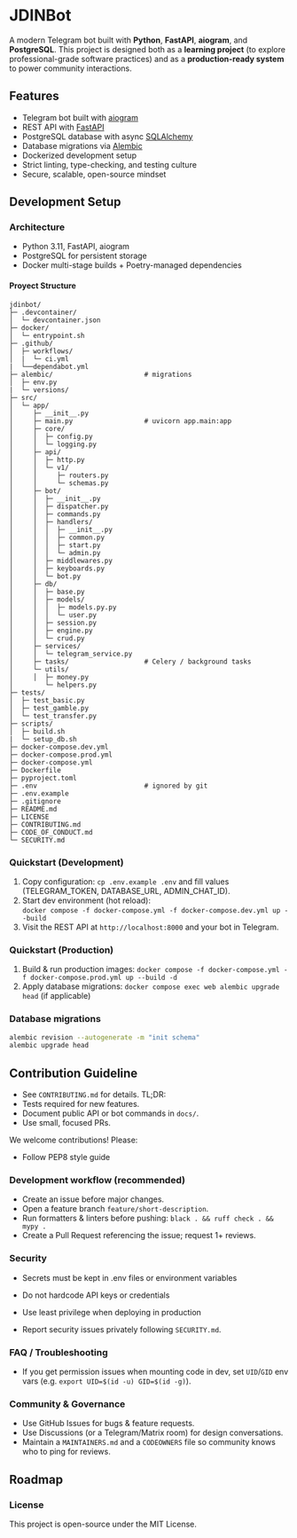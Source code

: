 # JDINBot

A modern Telegram bot built with **Python**, **FastAPI**, **aiogram**, and **PostgreSQL**. This project is designed both as a **learning project** (to explore professional-grade software practices) and as a **production-ready system** to power community interactions.

## Features

- Telegram bot built with [aiogram](https://docs.aiogram.dev)
- REST API with [FastAPI](https://fastapi.tiangolo.com)
- PostgreSQL database with async [SQLAlchemy](https://docs.sqlalchemy.org)
- Database migrations via [Alembic](https://alembic.sqlalchemy.org)
- Dockerized development setup
- Strict linting, type-checking, and testing culture
- Secure, scalable, open-source mindset

## Development Setup

### Architecture

- Python 3.11, FastAPI, aiogram
- PostgreSQL for persistent storage
- Docker multi-stage builds + Poetry-managed dependencies

#### Proyect Structure

```pgsql
jdinbot/
├─ .devcontainer/
│  └─ devcontainer.json
├─ docker/
│  └─ entrypoint.sh
├─ .github/
│  ├─ workflows/
│  |  └─ ci.yml
|  └──dependabot.yml
├─ alembic/                       # migrations
│  ├─ env.py
|  └─ versions/
├─ src/
│  └─ app/
│     ├─ __init__.py
│     ├─ main.py                  # uvicorn app.main:app
│     ├─ core/
│     │  ├─ config.py
│     │  └─ logging.py
│     ├─ api/
│     │  ├─ http.py
│     │  └─ v1/
│     │     ├─ routers.py
│     │     └─ schemas.py
│     ├─ bot/
│     │  ├─ __init__.py
│     │  ├─ dispatcher.py
│     │  ├─ commands.py
│     │  ├─ handlers/
│     │  │  ├─ __init__.py
│     │  │  ├─ common.py
│     │  │  ├─ start.py
│     │  │  └─ admin.py
│     │  ├─ middlewares.py
│     │  ├─ keyboards.py
│     │  └─ bot.py
│     ├─ db/
│     │  ├─ base.py
│     │  ├─ models/
│     │  │  ├─ models.py.py
│     │  │  └─ user.py
│     │  ├─ session.py
│     │  ├─ engine.py
│     │  └─ crud.py
│     ├─ services/
│     │  └─ telegram_service.py
│     ├─ tasks/                   # Celery / background tasks
│     └─ utils/
│     │  ├─ money.py
│        └─ helpers.py
├─ tests/
│  ├─ test_basic.py
│  ├─ test_gamble.py
│  └─ test_transfer.py
├─ scripts/
│  ├─ build.sh
|  └─ setup_db.sh
├─ docker-compose.dev.yml
├─ docker-compose.prod.yml
├─ docker-compose.yml
├─ Dockerfile
├─ pyproject.toml
├─ .env                           # ignored by git
├─ .env.example
├─ .gitignore
├─ README.md
├─ LICENSE
├─ CONTRIBUTING.md
├─ CODE_OF_CONDUCT.md
└─ SECURITY.md
```

### Quickstart (Development)

1. Copy configuration: `cp .env.example .env` and fill values (TELEGRAM_TOKEN, DATABASE_URL, ADMIN_CHAT_ID).
2. Start dev environment (hot reload):  
   `docker compose -f docker-compose.yml -f docker-compose.dev.yml up --build`
3. Visit the REST API at `http://localhost:8000` and your bot in Telegram.

### Quickstart (Production)

1. Build & run production images:
   `docker compose -f docker-compose.yml -f docker-compose.prod.yml up --build -d`
2. Apply database migrations:
   `docker compose exec web alembic upgrade head`  (if applicable)

### Database migrations

```bash
alembic revision --autogenerate -m "init schema"
alembic upgrade head
```

## Contribution Guideline

- See `CONTRIBUTING.md` for details. TL;DR:
- Tests required for new features.
- Document public API or bot commands in `docs/`.
- Use small, focused PRs.

We welcome contributions! Please:

- Follow PEP8 style guide

### Development workflow (recommended)

- Create an issue before major changes.
- Open a feature branch `feature/short-description`.
- Run formatters & linters before pushing: `black . && ruff check . && mypy .`
- Create a Pull Request referencing the issue; request 1+ reviews.

### Security

- Secrets must be kept in .env files or environment variables

- Do not hardcode API keys or credentials

- Use least privilege when deploying in production

- Report security issues privately following `SECURITY.md`.

### FAQ / Troubleshooting

- If you get permission issues when mounting code in dev, set `UID`/`GID` env vars (e.g. `export UID=$(id -u) GID=$(id -g)`).

### Community & Governance

- Use GitHub Issues for bugs & feature requests.
- Use Discussions (or a Telegram/Matrix room) for design conversations.
- Maintain a `MAINTAINERS.md` and a `CODEOWNERS` file so community knows who to ping for reviews.

## Roadmap

### License

This project is open-source under the MIT License.
